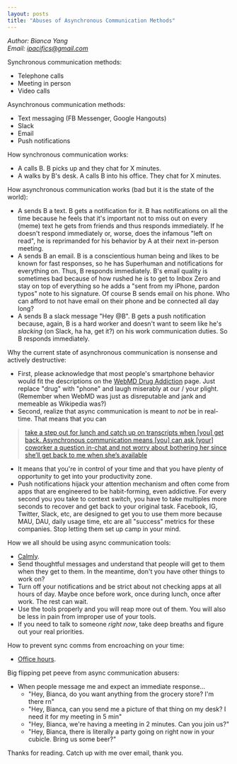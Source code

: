 ```yaml
---
layout: posts
title: "Abuses of Asynchronous Communication Methods"
---
```

*Author: Bianca Yang*<br>
*Email: <a href="mailto:ipacifics@gmail.com?subject=Hello from the XDRT Blog">ipacifics@gmail.com</a>*<br>

Synchronous communication methods:
* Telephone calls
* Meeting in person
* Video calls

Asynchronous communication methods:
* Text messaging (FB Messenger, Google Hangouts)
* Slack
* Email
* Push notifications

How synchronous communication works:
* A calls B. B picks up and they chat for X minutes.
* A walks by B's desk. A calls B into his office. They chat for X minutes.

How asynchronous communication works (bad but it is the state of the world):
* A sends B a text. B gets a notification for it. B has notifications on all
the time because he feels that it's important not to miss out on every
(meme) text he gets from friends and thus responds immediately. If he
doesn't respond immediately or, worse, does the infamous "left on read", he
is reprimanded for his behavior by A at their next in-person meeting.
* A sends B an email. B is a conscientious human being and likes to be known
for fast responses, so he has Superhuman and notifications for everything on.
Thus, B responds immediately. B's email quality is sometimes bad because of
how rushed he is to get to Inbox Zero and stay on top of everything so he
adds a "sent from my iPhone, pardon typos" note to his signature. Of course
B sends email on his phone. Who can afford to not have email on their phone
and be connected all day long?
* A sends B a slack message "Hey @B". B gets a push notification because,
again, B is a hard worker and doesn't want to seem like he's *slacking*
(on Slack, ha ha, get it?) on his work communication duties. So B responds
immediately.

Why the current state of asynchronous communication is nonsense and actively
destructive:
* First, please acknowledge that most people's smartphone behavior would fit
the descriptions on the
[WebMD Drug Addiction](https://www.webmd.com/mental-health/addiction/signs-of-drug-addiction#1) page. Just replace "drug" with "phone" and laugh miserably at
our / your plight. (Remember when WebMD was just as disreputable and jank and
memeable as Wikipedia was?)
* Second, realize that async communication is meant to *not* be in real-time.
That means that you can
> [take a step out for lunch and catch up on transcripts when [you] get back. Asynchronous communication means [you] can ask [your] coworker a question in-chat and not worry about bothering her since she’ll get back to me when she’s available](https://zachholman.com/posts/how-github-works-asynchronous/)
* It means that you're in control of your time and that you have plenty of
opportunity to get into your productivity zone.
* Push notifications hijack your attention mechanism and often come from apps
that are engineered to be habit-forming, even addictive. For every second you
you take to context switch, you have to take multiples more seconds to recover
and get back to your original task. Facebook, IG, Twitter, Slack, etc, are
designed to get you to use them more because MAU, DAU, daily usage time, etc
are all "success" metrics for these companies. Stop letting them set up camp
in your mind.

How we all should be using async communication tools:
* [Calmly](https://basecamp.com/books/calm).
* Send thoughtful messages and understand that people will get to them when
they get to them. In the meantime, don't you have other things to work on?
* Turn off your notifications and be strict about not checking apps at all
hours of day. Maybe once before work, once during lunch, once after work. The
rest can wait.
* Use the tools properly and you will reap more out of them. You will also
be less in pain from improper use of your tools.
* If you need to talk to someone *right now*, take deep breaths and figure out
your real priorities.

How to prevent sync comms from encroaching on your time:
* [Office hours](https://basecamp.com/books/calm).

Big flipping pet peeve from async communication abusers:
* When people message me and expect an immediate response...
  * "Hey, Bianca, do you want anything from the grocery store? I'm there rn"
  * "Hey, Bianca, can you send me a picture of that thing on my desk? I need
  it for my meeting in 5 min"
  * "Hey, Bianca, we're having a meeting in 2 minutes. Can you join us?"
  * "Hey, Bianca, there is literally a party going on right now in your
  cubicle. Bring us some beer?"

Thanks for reading. Catch up with me over email, thank you.
